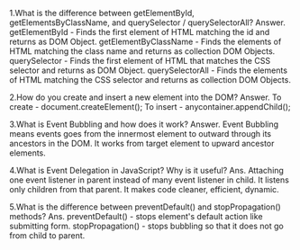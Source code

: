 1.What is the difference between getElementById, getElementsByClassName, and querySelector / querySelectorAll?
Answer. getElementById - Finds the first element of HTML matching the id and returns as DOM Object.
        getElementByClassName - Finds the elements of HTML matching the class name and returns as collection DOM Objects.
        querySelector - 	Finds the first element of HTML that matches the CSS selector and returns as DOM Object.
        querySelectorAll - Finds the elements of HTML matching the CSS selector and returns as collection DOM Objects.

2.How do you create and insert a new element into the DOM?
Answer. To create - document.createElement();
        To insert - anycontainer.appendChild();

3.What is Event Bubbling and how does it work?
Answer. Event Bubbling means events goes from the innermost element to outward through its ancestors in the DOM.
        It works from target element to upward ancestor elements.

4.What is Event Delegation in JavaScript? Why is it useful?
Ans. Attaching one event listener in parent instead of many event listener in child. It listens only children from that parent.
      It makes code cleaner, efficient, dynamic.

5.What is the difference between preventDefault() and stopPropagation() methods?
Ans. preventDefault() - stops element's default action like submitting form.
    stopPropagation() - stops bubbling so that it does not go from child to parent.
